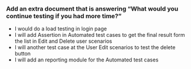 ### Add an extra document that is answering “What would you continue testing if you had more time?”
- I would do a load testing in login page
- I will add Assertion in Automated test cases to get the final result form the list in Edit and Delete user scenarios
- I will another test case at the User Edit scenarios to test the delete button
- I will add an reporting module for the Automated test cases